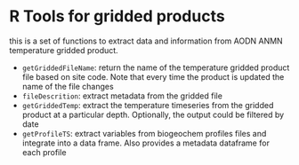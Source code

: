 # R Tools for gridded products

this is a set of functions to extract data and information from AODN ANMN temperature gridded product.

- `getGriddedFileName`: return the name of the temperature gridded product file based on site code. Note that every time the product is updated the name of the file changes
- `fileDescrition`: extract metadata from the gridded file
- `getGriddedTemp`: extract the temperature timeseries from the gridded product at a particular depth. Optionally, the output could be filtered by date
- `getProfileTS`: extract variables from biogeochem profiles files and integrate into a data frame. Also provides a metadata dataframe for each profile


